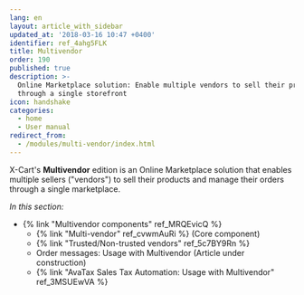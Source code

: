```yaml
---
lang: en
layout: article_with_sidebar
updated_at: '2018-03-16 10:47 +0400'
identifier: ref_4ahg5FLK
title: Multivendor
order: 190
published: true
description: >-
  Online Marketplace solution: Enable multiple vendors to sell their products
  through a single storefront
icon: handshake
categories:
  - home
  - User manual
redirect_from:
  - /modules/multi-vendor/index.html
---
```

X-Cart's **Multivendor** edition is an Online Marketplace solution that enables multiple sellers ("vendors") to sell their products and manage their orders through a single marketplace.

_In this section:_

*   {% link "Multivendor components" ref_MRQEvicQ %}
    *   {% link "Multi-vendor" ref_cvwmAuRi %} (Core component)
    *   {% link "Trusted/Non-trusted vendors" ref_5c7BY9Rn %}
    *   Order messages: Usage with Multivendor (Article under construction)
    *   {% link "AvaTax Sales Tax Automation: Usage with Multivendor" ref_3MSUEwVA %}  